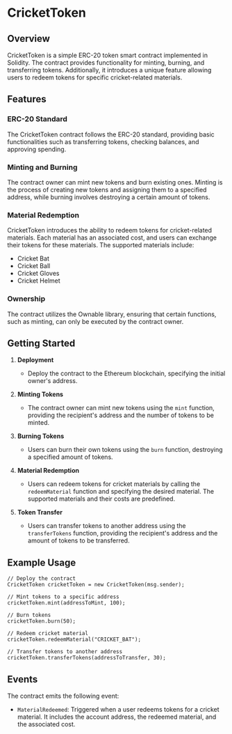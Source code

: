 # CricketToken 

## Overview

CricketToken is a simple ERC-20 token smart contract implemented in Solidity. The contract provides functionality for minting, burning, and transferring tokens. Additionally, it introduces a unique feature allowing users to redeem tokens for specific cricket-related materials.

## Features

### ERC-20 Standard
The CricketToken contract follows the ERC-20 standard, providing basic functionalities such as transferring tokens, checking balances, and approving spending.

### Minting and Burning
The contract owner can mint new tokens and burn existing ones. Minting is the process of creating new tokens and assigning them to a specified address, while burning involves destroying a certain amount of tokens.

### Material Redemption
CricketToken introduces the ability to redeem tokens for cricket-related materials. Each material has an associated cost, and users can exchange their tokens for these materials. The supported materials include:
- Cricket Bat
- Cricket Ball
- Cricket Gloves
- Cricket Helmet

### Ownership
The contract utilizes the Ownable library, ensuring that certain functions, such as minting, can only be executed by the contract owner.

## Getting Started

1. **Deployment**
   - Deploy the contract to the Ethereum blockchain, specifying the initial owner's address.
   
2. **Minting Tokens**
   - The contract owner can mint new tokens using the `mint` function, providing the recipient's address and the number of tokens to be minted.

3. **Burning Tokens**
   - Users can burn their own tokens using the `burn` function, destroying a specified amount of tokens.

4. **Material Redemption**
   - Users can redeem tokens for cricket materials by calling the `redeemMaterial` function and specifying the desired material. The supported materials and their costs are predefined.

5. **Token Transfer**
   - Users can transfer tokens to another address using the `transferTokens` function, providing the recipient's address and the amount of tokens to be transferred.

## Example Usage

```solidity
// Deploy the contract
CricketToken cricketToken = new CricketToken(msg.sender);

// Mint tokens to a specific address
cricketToken.mint(addressToMint, 100);

// Burn tokens
cricketToken.burn(50);

// Redeem cricket material
cricketToken.redeemMaterial("CRICKET_BAT");

// Transfer tokens to another address
cricketToken.transferTokens(addressToTransfer, 30);
```

## Events

The contract emits the following event:
- `MaterialRedeemed`: Triggered when a user redeems tokens for a cricket material. It includes the account address, the redeemed material, and the associated cost.

